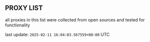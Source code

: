 ## PROXY LIST

all proxies in this list were collected from open sources and tested for functionality

last update: `2025-02-11 16:04:03.567559+00:00` UTC